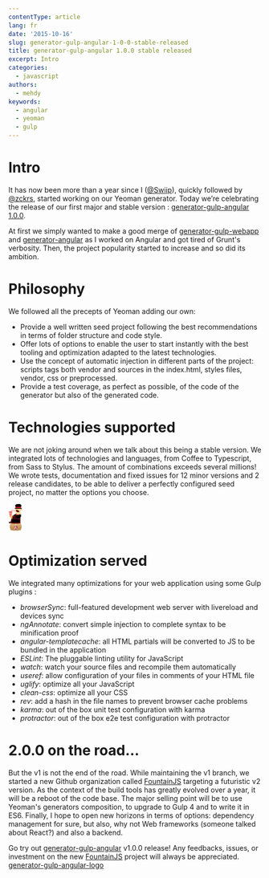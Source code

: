 ```yaml
---
contentType: article
lang: fr
date: '2015-10-16'
slug: generator-gulp-angular-1-0-0-stable-released
title: generator-gulp-angular 1.0.0 stable released
excerpt: Intro
categories:
  - javascript
authors:
  - mehdy
keywords:
  - angular
  - yeoman
  - gulp
---
```


Intro
=====

It has now been more than a year since I ([@Swiip](https://twitter.com/Swiip)), quickly followed by [@zckrs](https://twitter.com/Zckrs), started working on our Yeoman generator. Today we’re celebrating the release of our first major and stable version : [generator-gulp-angular 1.0.0](https://www.npmjs.com/package/generator-gulp-angular).

At first we simply wanted to make a good merge of [generator-gulp-webapp](https://github.com/yeoman/generator-gulp-webapp) and [generator-angular](https://github.com/yeoman/generator-angular) as I worked on Angular and got tired of Grunt's verbosity. Then, the project popularity started to increase and so did its ambition.

Philosophy
==========

We followed all the precepts of Yeoman adding our own:

-   Provide a well written seed project following the best recommendations in terms of folder structure and code style.
-   Offer lots of options to enable the user to start instantly with the best tooling and optimization adapted to the latest technologies.
-   Use the concept of automatic injection in different parts of the project: scripts tags both vendor and sources in the index.html, styles files, vendor, css or preprocessed.
-   Provide a test coverage, as perfect as possible, of the code of the generator but also of the generated code.

Technologies supported
======================

We are not joking around when we talk about this being a stable version. We integrated lots of technologies and languages, from Coffee to Typescript, from Sass to Stylus. The amount of combinations exceeds several millions! We wrote tests, documentation and fixed issues for 12 minor versions and 2 release candidates, to be able to deliver a perfectly configured seed project, no matter the options you choose.

![technologies-gga](/_assets/posts/2015-10-16-generator-gulp-angular-1-0-0-stable-released/generator-gulp-angular-logo.png)

Optimization served
===================

We integrated many optimizations for your web application using some Gulp plugins :

-   *browserSync*: full-featured development web server with livereload and devices sync
-   *ngAnnotate*: convert simple injection to complete syntax to be minification proof
-   *angular-templatecache*: all HTML partials will be converted to JS to be bundled in the application
-   *ESLint*: The pluggable linting utility for JavaScript
-   *watch*: watch your source files and recompile them automatically
-   *useref*: allow configuration of your files in comments of your HTML file
-   *uglify*: optimize all your JavaScript
-   *clean-css*: optimize all your CSS
-   *rev*: add a hash in the file names to prevent browser cache problems
-   *karma*: out of the box unit test configuration with karma
-   *protractor*: out of the box e2e test configuration with protractor

2.0.0 on the road...
====================

But the v1 is not the end of the road. While maintaining the v1 branch, we started a new Github organization called [FountainJS](https://github.com/FountainJS) targeting a futuristic v2 version. As the context of the build tools has greatly evolved over a year, it will be a reboot of the code base.
The major selling point will be to use Yeoman's generators composition, to upgrade to Gulp 4 and to write it in ES6. Finally, I hope to open new horizons in terms of options: dependency management for sure, but also, why not Web frameworks (someone talked about React?) and also a backend.

Go try out [generator-gulp-angular](https://www.npmjs.com/package/generator-gulp-angular) v1.0.0 release! Any feedbacks, issues, or investment on the new  [FountainJS](https://github.com/FountainJS) project will always be appreciated. [generator-gulp-angular-logo](https://www.npmjs.com/package/generator-gulp-angular)

